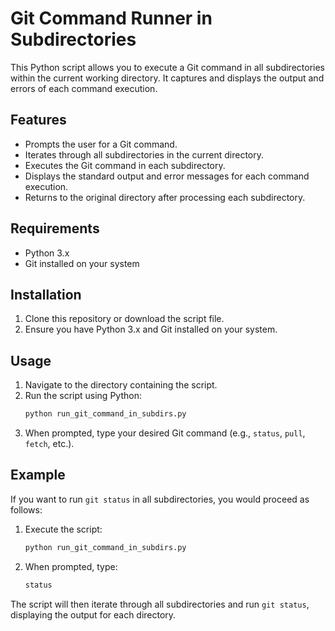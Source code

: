 # Git Command Runner in Subdirectories
This Python script allows you to execute a Git command in all subdirectories within the current working directory. It captures and displays the output and errors of each command execution.

## Features
- Prompts the user for a Git command.
- Iterates through all subdirectories in the current directory.
- Executes the Git command in each subdirectory.
- Displays the standard output and error messages for each command execution.
- Returns to the original directory after processing each subdirectory.

## Requirements
- Python 3.x
- Git installed on your system

## Installation
1. Clone this repository or download the script file.
2. Ensure you have Python 3.x and Git installed on your system.

## Usage
1. Navigate to the directory containing the script.
2. Run the script using Python:
    ```sh
    python run_git_command_in_subdirs.py
    ```
3. When prompted, type your desired Git command (e.g., `status`, `pull`, `fetch`, etc.).

## Example
If you want to run `git status` in all subdirectories, you would proceed as follows:
1. Execute the script:
    ```sh
    python run_git_command_in_subdirs.py
    ```
2. When prompted, type:
    ```sh
    status
    ```
The script will then iterate through all subdirectories and run `git status`, displaying the output for each directory.

